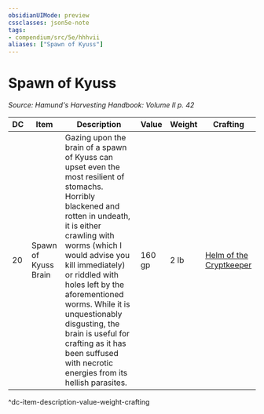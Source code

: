 ```yaml
---
obsidianUIMode: preview
cssclasses: json5e-note
tags:
- compendium/src/5e/hhhvii
aliases: ["Spawn of Kyuss"]
---
```

# Spawn of Kyuss
*Source: Hamund's Harvesting Handbook: Volume II p. 42* 

| DC | Item | Description | Value | Weight | Crafting |
|----|------|-------------|-------|--------|----------|
| 20 | Spawn of Kyuss Brain | Gazing upon the brain of a spawn of Kyuss can upset even the most resilient of stomachs. Horribly blackened and rotten in undeath, it is either crawling with worms (which I would advise you kill immediately) or riddled with holes left by the aforementioned worms. While it is unquestionably disgusting, the brain is useful for crafting as it has been suffused with necrotic energies from its hellish parasites. | 160 gp | 2 lb | [Helm of the Cryptkeeper](compendium/items/helm-of-the-cryptkeeper-hhhvii.md) |
^dc-item-description-value-weight-crafting